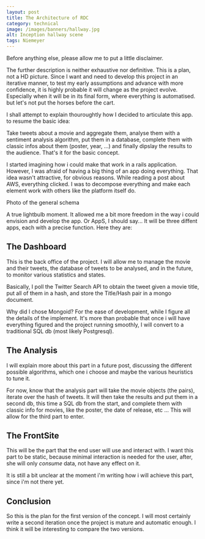 ```yaml
---
layout: post
title: The Architecture of RDC
category: technical
image: /images/banners/hallway.jpg
alt: Inception hallway scene
tags: Niemeyer
---
```


Before anything else, please allow me to put a little disclaimer.

The further description is neither exhaustive nor definitive. This is a plan, not a HD picture. Since I want and need to develop this project in an iterative manner, to test my early assumptions and advance with more confidence, it is highly probable it will change as the project evolve. Especially when it will be in its final form, where everything is automatised. but let's not put the horses before the cart.

I shall attempt to explain thouroughtly how I decided to articulate this app. to resume the basic idea:

Take tweets about a movie and aggregate them, analyse them with a sentiment analysis algorithm, put them in a database, complete them with classic infos about them (poster, year, ...) and finally dipslay the results to the audience. That's it for the basic concept.

I started imagining how i could make that work in a rails application. However, I was afraid of having a big thing of an app doing everything. That idea wasn't attractive, for obvious reasons. While reading a post about AWS, everything clicked. I was to decompose everything and make each element work with others like the platform itself do.

Photo of the general schema

A true lightbulb moment. It allowed me a bit more freedom in the way i could envision and develop the app. Or AppS, I should say...
It will be three diffent apps, each with a precise function. Here they are:

## The Dashboard

This is the back office of the project. I will allow me to manage the movie and their tweets, the database of tweets to be analysed, and in the future, to monitor various statistics and states.

Basically, I poll the Twitter Search API to obtain the tweet given a movie title, put all of them in a hash, and store the Title/Hash pair in a mongo document.

Why did I chose Mongoid? For the ease of development, while I figure all the details of the implement. It's more than probable that once i will have everything figured and the project running smoothly, I will convert to a traditional SQL db (most likely Postgresql).

## The Analysis

I will explain more about this part in a future post, discussing the different possible algorithms, which one i choose and maybe the various heuristics to tune it.

For now, know that the analysis part will take the movie objects (the pairs), iterate over the hash of tweets. It will then take the results and put them in a second db, this time a SQL db from the start, and complete them with classic info for movies, like the poster, the date of release, etc ...
This will allow for the third part to enter.

## The FrontSite

This will be the part that the end user will use and interact with. I want this part to be static, because minimal interaction is needed for the user, after, she will only _consume_ data, not have any effect on it.

It is still a bit unclear at the moment i'm writing how i will achieve this part, since i'm not there yet.

## Conclusion

So this is the plan for the first version of the concept. I will most certainly write a second iteration once the project is mature and automatic enough. I think it will be interesting to compare the two versions.

